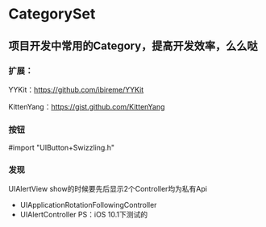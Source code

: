 # CategorySet

## 项目开发中常用的Category，提高开发效率，么么哒

### 扩展：
YYKit：https://github.com/ibireme/YYKit

KittenYang：https://gist.github.com/KittenYang

### 按钮
#import "UIButton+Swizzling.h"

### 发现

UIAlertView show的时候要先后显示2个Controller均为私有Api
- UIApplicationRotationFollowingController
- UIAlertController
PS：iOS 10.1下测试的


